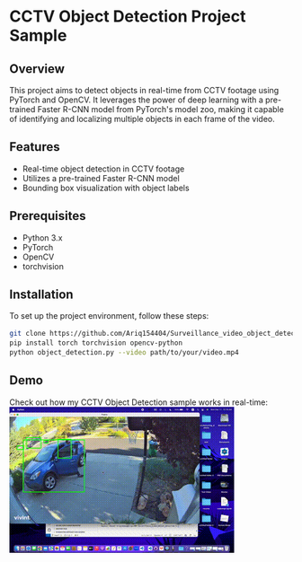 # CCTV Object Detection Project Sample

## Overview
This project aims to detect objects in real-time from CCTV footage using PyTorch and OpenCV. It leverages the power of deep learning with a pre-trained Faster R-CNN model from PyTorch's model zoo, making it capable of identifying and localizing multiple objects in each frame of the video.

## Features
- Real-time object detection in CCTV footage
- Utilizes a pre-trained Faster R-CNN model
- Bounding box visualization with object labels

## Prerequisites
- Python 3.x
- PyTorch
- OpenCV
- torchvision

## Installation
To set up the project environment, follow these steps:
   ```bash
   git clone https://github.com/Ariq154404/Surveillance_video_object_detection
   pip install torch torchvision opencv-python
   python object_detection.py --video path/to/your/video.mp4
```
## Demo

Check out how my CCTV Object Detection sample works in real-time:
![Object Detection Demo](https://github.com/Ariq154404/Surveillance_video_object_detection/blob/main/sample_vid.gif)
